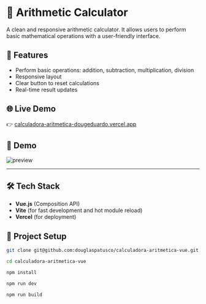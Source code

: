 # 🧮 Arithmetic Calculator

A clean and responsive arithmetic calculator. It allows users to perform basic mathematical operations with a user-friendly interface.

## 🚀 Features

- Perform basic operations: addition, subtraction, multiplication, division  
- Responsive layout  
- Clear button to reset calculations  
- Real-time result updates  

## 🌐 Live Demo

👉 [calculadora-aritmetica-dougeduardo.vercel.app](https://calculadora-aritmetica-dougeduardo.vercel.app/)

## 📸 Demo

![preview](https://i.imgur.com/FO3dkJx.png)

---
## 🛠️ Tech Stack

- **Vue.js** (Composition API)  
- **Vite** (for fast development and hot module reload)  
- **Vercel** (for deployment)

## 💾 Project Setup

```sh
git clone git@github.com:douglaspatusco/calculadora-aritmetica-vue.git

cd calculadora-aritmetica-vue

npm install

npm run dev

npm run build
```
